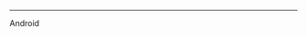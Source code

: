 ------------------------------------------------------------------------------------------------
Android

